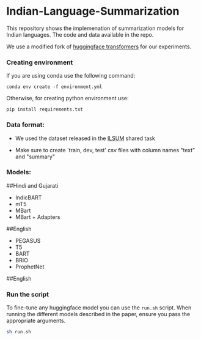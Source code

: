 # Indian-Language-Summarization
This repository shows the implemenation of summarization models for Indian languages. The code and data available in the repo.

We use a modified fork of [huggingface transformers](https://github.com/huggingface/transformers) for our experiments.

### Creating environment
If you are using conda use the following command: 

```
conda env create -f environment.yml
```
Otherwise, for creating python environment use:

```
pip install requirements.txt
```

### Data format:

* We used the dataset released in the [ILSUM](https://ilsum.github.io/ilsum/2022/dataset.html) shared task

* Make sure to create `train, dev, test' csv files with column names "text" and "summary"

### Models:

##Hindi and Gujarati
* IndicBART
* mT5
* MBart
* MBart + Adapters

##English
* PEGASUS
* T5
* BART
* BRIO
* ProphetNet


##English
### Run the script

To fine-tune any huggingface model you can use the `run.sh` script. When running the different models described in the paper, ensure you pass the appropriate arguments.

```sh
sh run.sh
```

